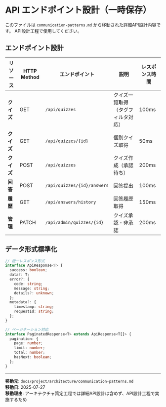 # API エンドポイント設計（一時保存）

このファイルは `communication-patterns.md` から移動された詳細API設計内容です。
API設計工程で使用してください。

## エンドポイント設計

| リソース | HTTP Method | エンドポイント | 説明 | レスポンス時間 |
|----------|-------------|----------------|------|---------------|
| **クイズ** | GET | `/api/quizzes` | クイズ一覧取得（タグフィルタ対応） | 100ms |
| **クイズ** | GET | `/api/quizzes/{id}` | 個別クイズ取得 | 50ms |
| **クイズ** | POST | `/api/quizzes` | クイズ作成（承認待ち） | 200ms |
| **回答** | POST | `/api/quizzes/{id}/answers` | 回答提出 | 100ms |
| **履歴** | GET | `/api/answers/history` | 回答履歴取得 | 150ms |
| **管理** | PATCH | `/api/admin/quizzes/{id}` | クイズ承認・非承認 | 200ms |

## データ形式標準化

```typescript
// 統一レスポンス形式
interface ApiResponse<T> {
  success: boolean;
  data?: T;
  error?: {
    code: string;
    message: string;
    details?: unknown;
  };
  metadata?: {
    timestamp: string;
    requestId: string;
  };
}

// ページネーション対応
interface PaginatedResponse<T> extends ApiResponse<T[]> {
  pagination: {
    page: number;
    limit: number;
    total: number;
    hasNext: boolean;
  };
}
```

---

**移動元**: `docs/project/architecture/communication-patterns.md`  
**移動日**: 2025-07-27  
**移動理由**: アーキテクチャ策定工程では詳細API設計は含めず、API設計工程で実施するため